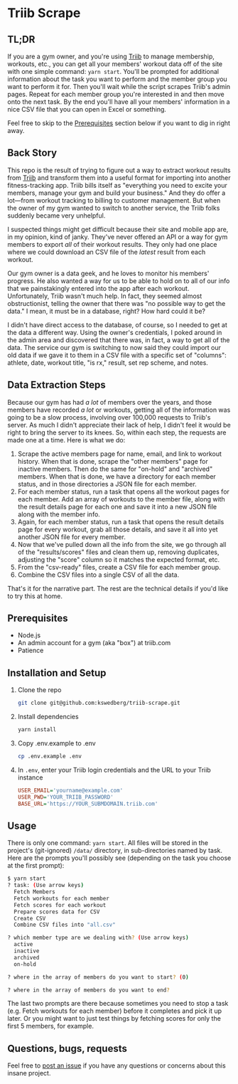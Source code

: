 # Triib Scrape

## TL;DR

If you are a gym owner, and you're using [Triib](https://triib.com/) to manage membership, workouts, etc., you can get all your members' workout data off of the site with one simple command: `yarn start`. You'll be prompted for additional information about the task you want to perform and the member group you want to perform it for. Then you'll wait while the script scrapes Triib's admin pages. Repeat for each member group you're interested in and then move onto the next task. By the end you'll have all your members' information in a nice CSV file that you can open in Excel or something.

Feel free to skip to the [Prerequisites](#prerequisites) section below if you want to dig in right away.

## Back Story

This repo is the result of trying to figure out a way to extract workout results from [Triib](https://triib.com/) and transform them into a useful format for importing into another fitness-tracking app. Triib bills itself as "everything you need to excite your members, manage your gym and build your business." And they do offer a lot—from workout tracking to billing to customer management. But when the owner of my gym wanted to switch to another service, the Triib folks suddenly became very unhelpful.

I suspected things might get difficult because their site and mobile app are, in my opinion, kind of janky. They've never offered an API or a way for gym members to export _all_ of their workout results. They only had one place where we could download an CSV file of the _latest_ result from each workout.

Our gym owner is a data geek, and he loves to monitor his members' progress. He also wanted a way for us to be able to hold on to all of our info that we painstakingly entered into the app after each workout. Unfortunately, Triib wasn't much help. In fact, they seemed almost obstructionist, telling the owner that there was "no possible way to get the data." I mean, it must be in a database, right? How hard could it be?

I didn't have direct access to the database, of course, so I needed to get at the data a different way. Using the owner's credentials, I poked around in the admin area and discovered that there was, in fact, a way to get all of the data. The service our gym is switching to now said they could import our old data if we gave it to them in a CSV file with a specific set of "columns": athlete, date, workout title, "is rx," result, set rep scheme, and notes.

## Data Extraction Steps

Because our gym has had _a lot_ of members over the years, and those members have recorded _a lot_ or workouts, getting all of the information was going to be a slow process, involving over 100,000 requests to Triib's server. As much I didn't appreciate their lack of help, I didn't feel it would be right to bring the server to its knees. So, within each step, the requests are made one at a time. Here is what we do:

1. Scrape the active members page for name, email, and link to workout history. When that is done, scrape the "other members" page for inactive members. Then do the same for "on-hold" and "archived" members. When that is done, we have a directory for each member status, and in those directories a JSON file for each member.
2. For each member status, run a task that opens all the workout pages for each member. Add an array of workouts to the member file, along with the result details page for each one and save it into a new JSON file along with the member info.
3. Again, for each member status, run a task that opens the result details page for every workout, grab all those details, and save it all into yet another JSON file for every member.
4. Now that we've pulled down all the info from the site, we go through all of the "results/scores" files and clean them up, removing duplicates, adjusting the "score" column so it matches the expected format, etc.
5. From the "csv-ready" files, create a CSV file for each member group.
6. Combine the CSV files into a single CSV of all the data.

That's it for the narrative part. The rest are the technical details if you'd like to try this at home.

## Prerequisites

* Node.js
* An admin account for a gym (aka "box") at triib.com
* Patience

## Installation and Setup

1. Clone the repo

      ```bash
      git clone git@github.com:kswedberg/triib-scrape.git
      ```

2. Install dependencies

    ```bash
    yarn install
    ```

3. Copy .env.example to .env

    ```bash
    cp .env.example .env
    ```

4. In `.env`, enter your Triib login credentials and the URL to your Triib instance

    ```ini
    USER_EMAIL='yourname@example.com'
    USER_PWD='YOUR_TRIIB_PASSWORD'
    BASE_URL='https://YOUR_SUBMDOMAIN.triib.com'
    ```

## Usage

There is only one command: `yarn start`. All files will be stored in the project's (git-ignored) `/data/` directory, in sub-directories named by task.
Here are the prompts you'll possibly see (depending on the task you choose at the first prompt):

```bash
$ yarn start
? task: (Use arrow keys)
  Fetch Members
  Fetch workouts for each member
  Fetch scores for each workout
  Prepare scores data for CSV
  Create CSV
  Combine CSV files into "all.csv"

? which member type are we dealing with? (Use arrow keys)
  active
  inactive
  archived
  on-hold

? where in the array of members do you want to start? (0)

? where in the array of members do you want to end?
```

The last two prompts are there because sometimes you need to stop a task (e.g. Fetch workouts for each member) before it completes and pick it up later. Or you might want to just test things by fetching scores for only the first 5 members, for example.

## Questions, bugs, requests

Feel free to [post an issue](https://github.com/kswedberg/triib-scrape/issues) if you have any questions or concerns about this insane project.
